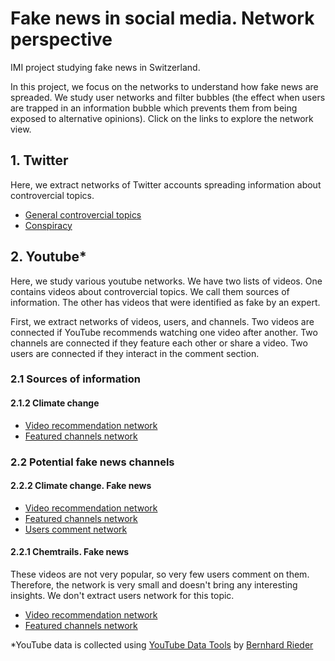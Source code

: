# Fake news in social media. Network perspective
IMI project studying fake news in Switzerland.

In this project, we focus on the networks to understand how fake news are spreaded. We study user networks and filter bubbles (the effect when users are trapped in an information bubble which prevents them from being exposed to alternative opinions). Click on the links to explore the network view.

## 1. Twitter
Here, we extract networks of Twitter accounts spreading information about controvercial topics. 

* [General controvercial topics](https://mizvol.github.io/imi-nets/network/)
* [Conspiracy](https://mizvol.github.io/imi-nets/network-twitter-conspiracy)

## 2. Youtube*
Here, we study various youtube networks. We have two lists of videos. One contains videos about controvercial topics. We call them sources of information. The other has videos that were identified as fake by an expert. 

First, we extract networks of videos, users, and channels. Two videos are connected if YouTube recommends watching one video after another. Two channels are connected if they feature each other or share a video. Two users are connected if they interact in the comment section.

### 2.1 Sources of information

#### 2.1.2 Climate change
* [Video recommendation network](https://mizvol.github.io/imi-nets/youtube/youtube-diffuseurs-climate/)
* [Featured channels network](https://mizvol.github.io/imi-nets/youtube/youtube-channels-diffuseurs-climate/)

### 2.2 Potential fake news channels

#### 2.2.2 Climate change. Fake news
* [Video recommendation network](https://mizvol.github.io/imi-nets/youtube/youtube-videos-climate-fake/)
* [Featured channels network](https://mizvol.github.io/imi-nets/youtube/youtube-channels-climate-fake/)
* [Users comment network](https://mizvol.github.io/imi-nets/youtube/youtube-users-comments-climate-fake/)

#### 2.2.1 Chemtrails. Fake news
These videos are not very popular, so very few users comment on them. Therefore, the network is very small and doesn't bring any interesting insights. We don't extract users network for this topic.
* [Video recommendation network](https://mizvol.github.io/imi-nets/youtube/youtube-videos-haarp/)
* [Featured channels network](https://mizvol.github.io/imi-nets/youtube/youtube-channels-haarp/)

*YouTube data is collected using [YouTube Data Tools](https://github.com/bernorieder/YouTube-Data-Tools) by [Bernhard Rieder](http://thepoliticsofsystems.net/about/)
